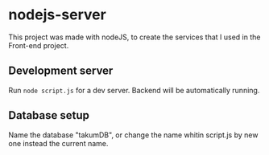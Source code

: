 # nodejs-server

This project was made with nodeJS, to create the services that I used in the Front-end project.

## Development server

Run `node script.js` for a dev server. Backend will be automatically running.

## Database setup

Name the database "takumDB", or change the name whitin script.js by new one instead the current name.
